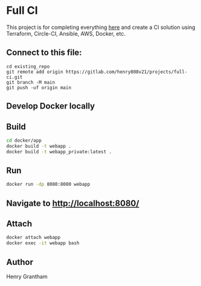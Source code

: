 # Full CI

This project is for completing everything [here](https://gitlab.com/theuberlab/tutorials/terraform-circle-ci-aws-tutorial) and create a CI solution using Terraform, Circle-CI, Ansible, AWS, Docker, etc.



## Connect to this file:
```
cd existing_repo
git remote add origin https://gitlab.com/henry808v21/projects/full-ci.git
git branch -M main
git push -uf origin main
```

## Develop Docker locally

## Build
```bash
cd docker/app
docker build -t webapp .
docker build -t webapp_private:latest .
```

## Run
```bash
docker run -dp 8080:8080 webapp
```

## Navigate to [http://localhost:8080/](http://localhost:8080)

## Attach
```bash
docker attach webapp
docker exec -it webapp bash
```



## Author
Henry Grantham

